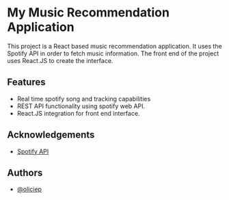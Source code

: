 
# My Music Recommendation Application

This project is a React based music recommendation application. It uses the Spotify API in order to fetch music information. The front end of the project uses React.JS to create the interface.

## Features

- Real time spotify song and tracking capabilities
- REST API functionality using spotify web API.
- React.JS integration for front end interface.

 
## Acknowledgements
 - [Spotify API](https://developer.spotify.com/documentation/web-api)



## Authors

- [@oliciep](https://github.com/oliciep)

